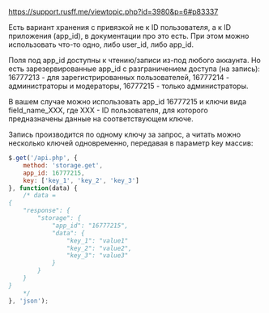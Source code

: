 https://support.rusff.me/viewtopic.php?id=3980&p=6#p83337

Есть вариант хранения с привязкой не к ID пользователя, а к ID приложения (app_id), в документации про это есть. При этом можно использовать что-то одно, либо user_id, либо app_id.

Поля под app_id доступны к чтению/записи из-под любого аккаунта. Но есть зарезервированные app_id с разграничением доступа (на запись): 16777213 - для зарегистрированных пользователей, 16777214 - администраторы и модераторы, 16777215 - только администраторы.

В вашем случае можно использовать app_id 16777215 и ключи вида field_name_XXX, где XXX - ID пользователя, для которого предназначены данные на соответствующем ключе.

Запись производится по одному ключу за запрос, а читать можно несколько ключей одновременно, передавая в параметр key массив:

```js
$.get('/api.php', {
    method: 'storage.get',
    app_id: 16777215,
    key: ['key_1', 'key_2', 'key_3']
}, function(data) {
    /* data =
{
    "response": {
        "storage": {
            "app_id": "16777215",
            "data": {
                "key_1": "value1"
                "key_2": "value2",
                "key_3": "value3"
            }
        }
    }
}
    */
}, 'json');
```

